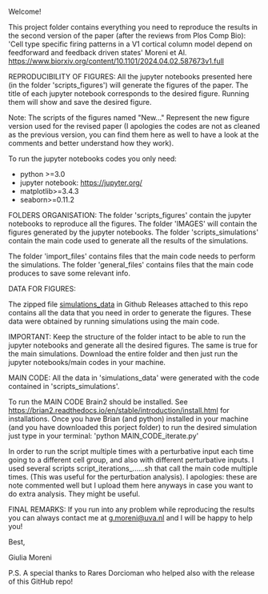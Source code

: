 Welcome!

This project folder contains everything you need to reproduce the results in the second version of the paper (after the reviews from Plos Comp Bio):
'Cell type specific firing patterns in a V1 cortical column model depend on feedforward and feedback driven states' Moreni et Al. 
https://www.biorxiv.org/content/10.1101/2024.04.02.587673v1.full

REPRODUCIBILITY OF FIGURES:
All the jupyter notebooks presented here (in the folder 'scripts_figures') will generate the figures of the paper.
The title of each jupyter notebook corresponds to the desired figure. Running them will show and save the desired figure. 

Note: The scripts of the figures named "New..." Represent the new figure version used for the revised paper (I apologies the codes are not as cleaned as the previous version, you can find them here as well to have a look at the comments and better understand how they work).

To run the jupyter notebooks codes you only need: 
- python >=3.0
- jupyter notebook: https://jupyter.org/
- matplotlib>=3.4.3
- seaborn>=0.11.2

FOLDERS ORGANISATION:
The folder 'scripts_figures' contain the jupyter notebooks to reproduce all the figures.
The folder 'IMAGES' will contain the figures generated by the jupyter notebooks.
The folder 'scripts_simulations' contain the main code used to generate all the results of the simulations. 

The folder 'import_files' contains files that the main code needs to perform the simulations.
The folder 'general_files' contains files that the main code produces to save some relevant info.

DATA FOR FIGURES:

The zipped file [simulations_data](https://github.com/GiuliaMoreni95/Cortical_column_model_perturbations/releases/tag/spiking-data) in Github Releases attached to this repo contains all the data that you need in order to generate the figures. 
These data were obtained by running simulations using the main code. 

IMPORTANT:
Keep the structure of the folder intact to be able to run the jupyter notebooks and generate all the desired figures. The same is true for the main simulations.
Download the entire folder and then just run the jupyter notebooks/main codes in your machine. 

MAIN CODE:
All the data in 'simulations_data' were generated with the code contained in 'scripts_simulations'.

To run the MAIN CODE Brain2 should be installed. 
See https://brian2.readthedocs.io/en/stable/introduction/install.html for installations.
Once you have Brian (and python) installed in your machine (and you have downloaded this porject folder) to run the desired simulation just type in your terminal: 
'python MAIN_CODE_iterate.py' 

In order to run the script multiple times with a perturbative input each time going to a different cell group, and also with different perturbative inputs.
I used several scripts script_iterations_......sh that call the main code multiple times. 
(This was useful for the perturbation analysis).
I apologies: these are note commented well but I upload them here anyways in case you want to do extra analysis. They might be useful. 


FINAL REMARKS:
If you run into any problem while reproducing the results you can always contact me at 
g.moreni@uva.nl and I will be happy to help you!

Best,

Giulia Moreni

P.S. A special thanks to Rares Dorcioman who helped also with the release of this GitHub repo! 

